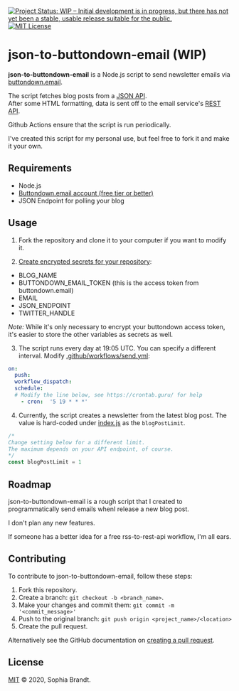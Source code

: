 [![Project Status: WIP – Initial development is in progress, but there has not yet been a stable, usable release suitable for the public.](https://www.repostatus.org/badges/latest/wip.svg)](https://www.repostatus.org/#wip)
[![MIT License](https://img.shields.io/github/license/sophiabrandt/json-to-buttondown-email.svg)](https://github.com/sophiabrandt/json-to-buttondown-email/blob/master/LICENSE)

# json-to-buttondown-email (WIP)

**json-to-buttondown-email** is a Node.js script to send newsletter emails via [buttondown.email][buttondown].

The script fetches blog posts from a [JSON API](https://www.rockyourcode.com/index.json).  
After some HTML formatting, data is sent off to the email service's [REST API](https://buttondown.email/features/api).

Github Actions ensure that the script is run periodically.

I've created this script for my personal use, but feel free to fork it and make it your own.

## Requirements

- Node.js
- [Buttondown.email account (free tier or better)][buttondown]
- JSON Endpoint for polling your blog

## Usage

1. Fork the repository and clone it to your computer if you want to modify it.

2. [Create encrypted secrets for your repository](https://docs.github.com/en/free-pro-team@latest/actions/reference/encrypted-secrets):

- BLOG_NAME
- BUTTONDOWN_EMAIL_TOKEN (this is the access token from buttondown.email)
- EMAIL
- JSON_ENDPOINT
- TWITTER_HANDLE

_Note:_ While it's only necessary to encrypt your buttondown access token, it's easier to store the other variables as secrets as well.

3. The script runs every day at 19:05 UTC. You can specify a different interval. Modify [.github/workflows/send.yml](./github/workflows/send.yml):

```yaml
on:
  push:
  workflow_dispatch:
  schedule:
  # Modify the line below, see https://crontab.guru/ for help
    - cron:  '5 19 * * *'
```

4. Currently, the script creates a newsletter from the latest blog post. The value is hard-coded under [index.js](index.js) as the `blogPostLimit`.

```js
/*
Change setting below for a different limit.
The maximum depends on your API endpoint, of course.
*/
const blogPostLimit = 1
```

## Roadmap

json-to-buttondown-email is a rough script that I created to programmatically send emails whenI release a new blog post.

I don't plan any new features.

If someone has a better idea for a free rss-to-rest-api workflow, I'm all ears.

## Contributing

To contribute to json-to-buttondown-email, follow these steps:

1. Fork this repository.
2. Create a branch: `git checkout -b <branch_name>`.
3. Make your changes and commit them: `git commit -m '<commit_message>'`
4. Push to the original branch: `git push origin <project_name>/<location>`
5. Create the pull request.

Alternatively see the GitHub documentation on [creating a pull request](https://help.github.com/en/github/collaborating-with-issues-and-pull-requests/creating-a-pull-request).

## License

[MIT](License) &copy; 2020, Sophia Brandt.

[buttondown]: https://buttondown.email
